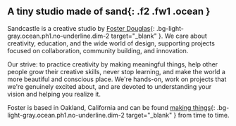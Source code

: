 ## A <span class="sand">tiny studio</span> made of sand{: .f2 .fw1 .ocean }

Sandcastle is a creative studio by [Foster Douglas](https://www.instagram.com/fosterdouglas_/){: .bg-light-gray.ocean.ph1.no-underline.dim-2 target="\_blank" }. We care about creativity, education, and the wide world of design, supporting projects focused on collaboration, community building, and innovation.

Our strive: to practice creativity by making meaningful things, help other people grow their creative skills, never stop learning, and make the world a more beautiful and conscious place. We're hands-on, work on projects that we're genuinely excited about, and are devoted to understanding your vision and helping you realize it.

Foster is based in Oakland, California and can be found [making things](https://foster-douglas.com){: .bg-light-gray.ocean.ph1.no-underline.dim-2 target="\_blank" } from time to time.
